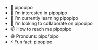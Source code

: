 - 👋 pipopipo
- 👀 I’m interested in pipopipo
- 🌱 I’m currently learning pipopipo
- 💞️ I’m looking to collaborate on pipopipo
- 📫 How to reach me pipopipo
- 😄 Pronouns: pipo/pipo
- ⚡ Fun fact: pipopipo

<!---
M4H-rz/M4H-rz is a ✨ special ✨ repository because its `README.md` (this file) appears on your GitHub profile.
You can click the Preview link to take a look at your changes.
--->
